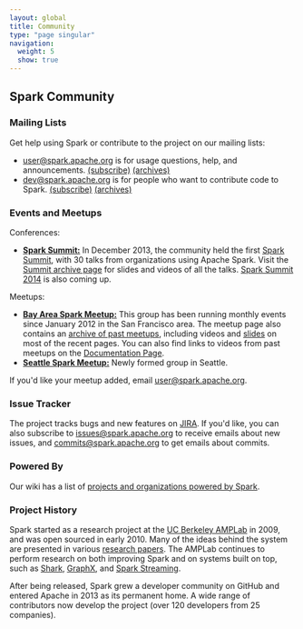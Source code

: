 ```yaml
---
layout: global
title: Community
type: "page singular"
navigation:
  weight: 5
  show: true
---
```


<h2>Spark Community</h2>

<a name="mailing-lists"></a>
<h3>Mailing Lists</h3>

<p>Get help using Spark or contribute to the project on our mailing lists:</p>
<ul>
  <li>
    <a href="http://apache-spark-user-list.1001560.n3.nabble.com">user@spark.apache.org</a> is for usage questions, help, and announcements. <a href="mailto:user-subscribe@spark.apache.org?subject=(send%20this%20email%20to%20subscribe)">(subscribe)</a> <a href="http://apache-spark-user-list.1001560.n3.nabble.com">(archives)</a>
  </li>
  <li>
    <a href="http://apache-spark-developers-list.1001551.n3.nabble.com">dev@spark.apache.org</a> is for people who want to contribute code to Spark. <a href="mailto:dev-subscribe@spark.apache.org?subject=(send%20this%20email%20to%20subscribe)">(subscribe)</a> <a href="http://apache-spark-developers-list.1001551.n3.nabble.com">(archives)</a>
  </li>
</ul>

<a name="events"></a>
<h3>Events and Meetups</h3>

<p>Conferences:</p>
<ul>
  <li>
    <b><a href="http://spark-summit.org">Spark Summit:</a></b>
    In December 2013, the community held the first <a href="http://spark-summit.org">Spark Summit</a>, with 30 talks from organizations using Apache Spark. Visit the <a href="http://spark-summit.org/summit-2013/">Summit archive page</a> for slides and videos of all the talks. <a href="http://spark-summit.org">Spark Summit 2014</a> is also coming up.
  </li>
</ul>

<p>Meetups:</p>
<ul>
  <li>
    <b><a href="http://www.meetup.com/spark-users/">Bay Area Spark Meetup:</a></b>
    This group has been running monthly events since January 2012 in the San Francisco area.
    The meetup page also contains an <a href="http://www.meetup.com/spark-users/events/past/">archive of past meetups</a>, including videos and <a href="http://www.meetup.com/spark-users/files/">slides</a> on most of the recent pages.
    You can also find links to videos from past meetups on the <a href="documentation.html#meetup-videos">Documentation Page</a>.
  </li>
  <li>
    <b><a href="http://www.meetup.com/Seattle-Spark-Meetup/">Seattle Spark Meetup:</a></b> Newly formed group in Seattle.
  </li>
</ul>

<p>If you'd like your meetup added, email <a href="mailto:user@spark.apache.org">user@spark.apache.org</a>.</p>

<a name="issue-tracker"></a>
<h3>Issue Tracker</h3>

<p>The project tracks bugs and new features on <a href="https://issues.apache.org/jira/browse/SPARK">JIRA</a>. If you'd like, you can also subscribe to <a href="https://mail-archives.apache.org/mod_mbox/spark-issues/">issues@spark.apache.org</a> to receive emails about new issues, and <a href="https://mail-archives.apache.org/mod_mbox/spark-commits/">commits@spark.apache.org</a> to get emails about commits.</p>

<h3>Powered By</h3>

<p>Our wiki has a list of <a href="https://cwiki.apache.org/confluence/display/SPARK/Powered+By+Spark">projects and organizations powered by Spark</a>.</p>

<a name="history"></a>
<h3>Project History</h3>


<p>
Spark started as a research project at the <a href="https://amplab.cs.berkeley.edu">UC Berkeley AMPLab</a>
in 2009, and was open sourced in early 2010.
Many of the ideas behind the system are presented in various
<a href="{{site.url}}research.html">research papers</a>.
The AMPLab continues to perform research on both improving Spark and on systems built on top, such as
<a href="{{site.shark_url}}">Shark</a>, <a href="{{site.graphx_url}}">GraphX</a>, and
<a href="{{site.url}}streaming/">Spark Streaming</a>.
</p>

<p>
After being released, Spark grew a developer community on GitHub and entered Apache in 2013
as its permanent home.
A wide range of contributors now develop the project (over 120 developers from 25 companies).
</p>
